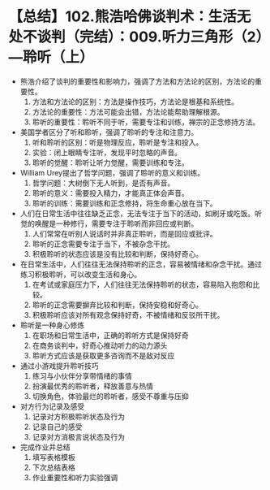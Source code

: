 # 【总结】102.熊浩哈佛谈判术：生活无处不谈判（完结）：009.听力三角形（2）—聆听（上）

-   熊浩介绍了谈判的重要性和影响力，强调了方法和方法论的区别，方法论的重要性。
    1.  方法和方法论的区别：方法是操作技巧，方法论是根基和系统性。
    2.  方法论的重要性：方法可能会出错，方法论能帮助理解根源。
    3.  聆听的重要性：聆听不同于听，需要专注和训练，禅宗的正念修持方法。
-   美国学者区分了听和聆听，强调了聆听的专注和注意力。
    1.  听和聆听的区别：听是物理反应，聆听是专注和投入。
    2.  实验：闭上眼睛专注听，发现平时忽略的声音。
    3.  聆听的觉醒：聆听让听力觉醒，需要训练和专注。
-   William Urey提出了哲学问题，强调了聆听的意义和训练。
    1.  哲学问题：大树倒下无人听到，是否有声音。
    2.  聆听的意义：需要投入精力，才能真正体会声音。
    3.  聆听的训练：需要训练和正念修持，将生命重心放在当下。
-   人们在日常生活中往往缺乏正念，无法专注于当下的活动，如刷牙或吃饭。听觉的唤醒是一种修行，需要专注于聆听而非回应或判断。
    1.  人们常常在听别人说话时并非真正聆听，而是回应或批评。
    2.  聆听的正念需要专注于当下，不被杂念干扰。
    3.  积极聆听的状态应该是没有比较和判断，保持好奇心。
-   在日常生活中，人们往往无法保持聆听的正念，容易被情绪和杂念干扰。通过练习积极聆听，可以改变生活和身心。
    1.  在考试或家庭压力下，人们往往无法保持聆听的状态，容易陷入抱怨和比较。
    2.  聆听的正念需要摒弃比较和判断，保持安稳和好奇心。
    3.  积极聆听应该对所有观念保持好奇，不被情绪和反驳所干扰。
-   聆听是一种身心修炼
    1.  在职场和日常生活中，正确的聆听方式是保持好奇
    2.  在商务谈判中，好奇心推动听力的动力源头
    3.  聆听方式应该是获取更多咨询而不是敌对反应
-   通过小游戏提升聆听技巧
    1.  练习与小伙伴分享带情绪的事情
    2.  扮演最优秀的聆听者，释放善意与热情
    3.  切换角色，体验最烂的聆听者，感受不尊重与压抑
-   对方行为记录及感受
    1.  记录对方积极聆听状态及行为
    2.  记录自己的感受
    3.  记录对方消极言说状态及行为
-   完成作业并总结
    1.  填写表格模板
    2.  下次总结表格
    3.  作业重要性和听力实验强调